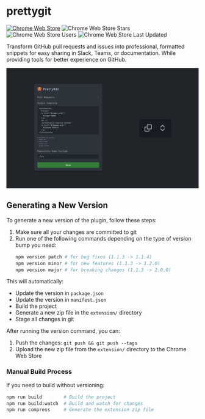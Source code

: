 # prettygit

[![Chrome Web Store](https://img.shields.io/chrome-web-store/v/hiacbakfjladopdjbdlbbncidjnngjlb.svg)](https://chromewebstore.google.com/detail/prettygit/hiacbakfjladopdjbdlbbncidjnngjlb)
![Chrome Web Store Stars](https://img.shields.io/chrome-web-store/stars/hiacbakfjladopdjbdlbbncidjnngjlb)
![Chrome Web Store Users](https://img.shields.io/chrome-web-store/users/hiacbakfjladopdjbdlbbncidjnngjlb)
![Chrome Web Store Last Updated](https://img.shields.io/chrome-web-store/last-updated/hiacbakfjladopdjbdlbbncidjnngjlb)

Transform GitHub pull requests and issues into professional, formatted snippets for easy sharing in Slack, Teams, or documentation. While providing tools for better experience on GitHub.

![Screenshot](./extension/screenshot-2.png)

## Generating a New Version

To generate a new version of the plugin, follow these steps:

1. Make sure all your changes are committed to git
2. Run one of the following commands depending on the type of version bump you need:
   ```bash
   npm version patch # for bug fixes (1.1.3 -> 1.1.4)
   npm version minor # for new features (1.1.3 -> 1.2.0)
   npm version major # for breaking changes (1.1.3 -> 2.0.0)
   ```

This will automatically:

- Update the version in `package.json`
- Update the version in `manifest.json`
- Build the project
- Generate a new zip file in the `extension/` directory
- Stage all changes in git

After running the version command, you can:

1. Push the changes: `git push && git push --tags`
2. Upload the new zip file from the `extension/` directory to the Chrome Web Store

### Manual Build Process

If you need to build without versioning:

```bash
npm run build        # Build the project
npm run build:watch  # Build and watch for changes
npm run compress     # Generate the extension zip file
```
